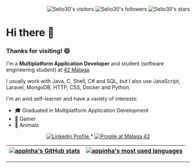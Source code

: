 <p align="right">
  <img alt="Selio30's visitors" src="https://komarev.com/ghpvc/?username=Selio30&color=green" />
  <img alt="Selio30's followers" src="https://img.shields.io/github/followers/Selio30?color=green" />
  <img alt="Selio30's stars" src="https://img.shields.io/github/stars/Selio30?color=green" />
</p>

# Hi there 👋

### Thanks for visiting! 😄

I'm a **Multiplatform Application Developer** and student (software engineering student) at [42 Málaga](https://www.42malaga.com/).

I usually work with Java, C, Shell, C# and SQL, but I also use JavaScript, Laravel, MongoDB, HTTP, CSS, Docker and Python.

I'm an avid self-learner and have a variety of interests:

* 🎓  Graduated in Multiplatform Application Development
* 👾  Gamer
* 🐾  Animals


<p align="center">
  <a href="https://www.linkedin.com/in/selio30/">
    <img alt="Linkedin Profile" src="https://img.shields.io/badge/-Linkedin_Profile-0072b1?style=flat&logo=Linkedin&logoColor=white&link=https://www.linkedin.com/in/selio30/" />
  </a>
  <span> * </span>
  <a href="https://progile.intra.42.ft/sbarbero">
    <img alt="Progile at Málaga 42" src="https://img.shields.io/badge/-sbarbero_@_42-ff69b4?style=flat&logoColor=white&link=https://profile.intra.42.fr/sbarbero" />
  </a>
</p>

| [![appinha's GitHub stats](https://github-readme-stats.vercel.app/api?username=Selio30&count_private=true&include_all_commits=true&show_icons=true&hide=issues&hide_border=true&theme=jolly)](https://github.com/Selio30?tab=repositories) | [![appinha's most used languages](https://github-readme-stats.vercel.app/api/top-langs/?username=Selio30&layout=compact&hide_border=true&theme=jolly)](https://github.com/Selio30?tab=repositories) |
|:-:|:-:|

---
